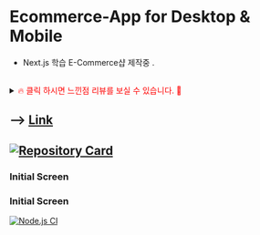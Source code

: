 # Ecommerce-App for Desktop & Mobile

- Next.js 학습 E-Commerce샵 제작중 .

##

<details>
<summary><span style="color:red">&#128293; 클릭 하시면 느낀점 리뷰를 보실 수 있습니다. &#128591;</span></summary>
<div markdown="1">       
  

</div>
</details>

##

## --> [Link](https://ecommerce-app-beta.vercel.app)

## [![Repository Card](https://widget.realdeveloper.pro/api/card?user=kdn0325&repo=ecommerce-app)](https://github.com/kdn0325/ecommerce-app')

### Initial Screen

### Initial Screen


[![Node.js CI](https://github.com/kdn0325/ecommerce-app/actions/workflows/test.yml/badge.svg)](https://github.com/kdn0325/ecommerce-app/actions/workflows/test.yml)
